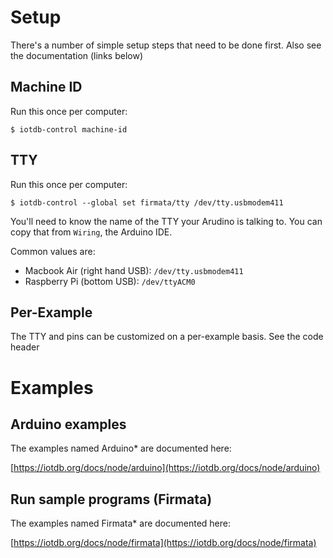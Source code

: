 # Setup

There's a number of simple setup steps that need to be done first.
Also see the documentation (links below)

## Machine ID
Run this once per computer:

    $ iotdb-control machine-id

## TTY
Run this once per computer:

    $ iotdb-control --global set firmata/tty /dev/tty.usbmodem411

You'll need to know the name of the TTY your Arudino is talking to.
You can copy that from <code>Wiring</code>, the Arduino IDE.

Common values are:

* Macbook Air (right hand USB): <code>/dev/tty.usbmodem411</code>
* Raspberry Pi (bottom USB): <code>/dev/ttyACM0</code>

## Per-Example

The TTY and pins can be customized on a per-example basis. 
See the code header

# Examples

## Arduino examples

The examples named Arduino\* are documented here:

[https://iotdb.org/docs/node/arduino](https://iotdb.org/docs/node/arduino)

## Run sample programs (Firmata)

The examples named Firmata\* are documented here:

[https://iotdb.org/docs/node/firmata](https://iotdb.org/docs/node/firmata)
